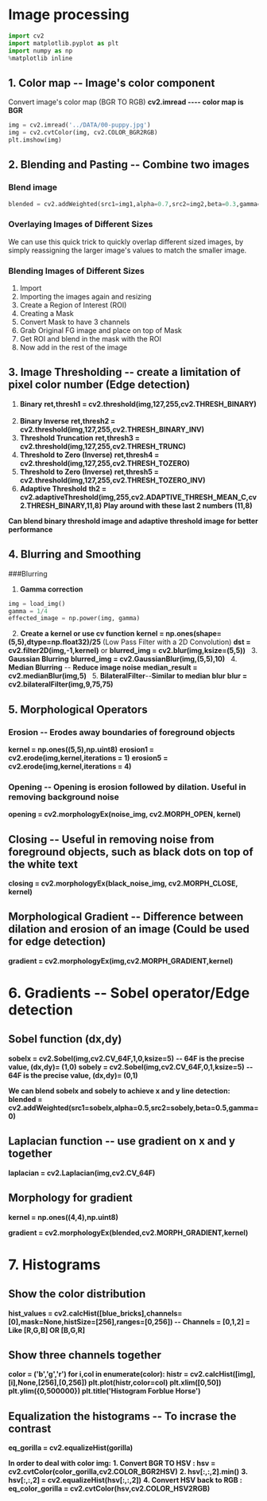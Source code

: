 # Image processing

```PYTHON
import cv2
import matplotlib.pyplot as plt
import numpy as np
%matplotlib inline
```

## 1. Color map -- Image's color component
Convert image's color map (BGR TO RGB)
**cv2.imread ---- color map is BGR**

```PYTHON
img = cv2.imread('../DATA/00-puppy.jpg')
img = cv2.cvtColor(img, cv2.COLOR_BGR2RGB)
plt.imshow(img)
```

## 2. Blending and Pasting -- Combine two images 
### Blend image
```python
blended = cv2.addWeighted(src1=img1,alpha=0.7,src2=img2,beta=0.3,gamma=0)
```

### Overlaying Images of Different Sizes
We can use this quick trick to quickly overlap different sized images, by simply reassigning the larger image's values to match the smaller image.

### Blending Images of Different Sizes
1. Import
2. Importing the images again and resizing
3. Create a Region of Interest (ROI)
4. Creating a Mask
5. Convert Mask to have 3 channels
6. Grab Original FG image and place on top of Mask
7. Get ROI and blend in the mask with the ROI
8. Now add in the rest of the image


## 3. Image Thresholding -- create a limitation of pixel color number (Edge detection)
1. **Binary**
   **ret,thresh1 = cv2.threshold(img,127,255,cv2.THRESH_BINARY)**
   &nbsp;
2. **Binary Inverse**
   **ret,thresh2 = cv2.threshold(img,127,255,cv2.THRESH_BINARY_INV)**
   &nbsp;
3. **Threshold Truncation**
   **ret,thresh3 = cv2.threshold(img,127,255,cv2.THRESH_TRUNC)**
   &nbsp;
4. **Threshold to Zero (Inverse)**
   **ret,thresh4 = cv2.threshold(img,127,255,cv2.THRESH_TOZERO)**
   &nbsp;
5. **Threshold to Zero (Inverse)**
   **ret,thresh5 = cv2.threshold(img,127,255,cv2.THRESH_TOZERO_INV)**
   &nbsp;
6. **Adaptive Threshold**
   **th2 = cv2.adaptiveThreshold(img,255,cv2.ADAPTIVE_THRESH_MEAN_C,cv2.THRESH_BINARY,11,8)**
   **Play around with these last 2 numbers (11,8)**

**Can blend binary threshold image and adaptive threshold image for better performance**

## 4. Blurring and Smoothing
###Blurring
1. **Gamma correction**
```python
img = load_img()
gamma = 1/4
effected_image = np.power(img, gamma)
```
&nbsp;
2. **Create a kernel or use cv function**
   **kernel = np.ones(shape=(5,5),dtype=np.float32)/25** (Low Pass Filter with a 2D Convolution)
   **dst = cv2.filter2D(img,-1,kernel)**
   or
   **blurred_img = cv2.blur(img,ksize=(5,5))**
&nbsp;
3. **Gaussian Blurring**
   **blurred_img = cv2.GaussianBlur(img,(5,5),10)**
&nbsp;
4. **Median Blurring** -- **Reduce image noise**
   **median_result = cv2.medianBlur(img,5)**
&nbsp;
5.  **BilateralFilter**--**Similar to median blur**
   **blur = cv2.bilateralFilter(img,9,75,75)**

## 5. Morphological Operators
### Erosion -- Erodes away boundaries of foreground objects

**kernel = np.ones((5,5),np.uint8)**
**erosion1 = cv2.erode(img,kernel,iterations = 1)**
**erosion5 = cv2.erode(img,kernel,iterations = 4)**

### Opening -- Opening is erosion followed by dilation. Useful in removing background noise
**opening = cv2.morphologyEx(noise_img, cv2.MORPH_OPEN, kernel)**

## Closing -- Useful in removing noise from foreground objects, such as black dots on top of the white text
**closing = cv2.morphologyEx(black_noise_img, cv2.MORPH_CLOSE, kernel)**

## Morphological Gradient -- Difference between dilation and erosion of an image (Could be used for edge detection)
**gradient = cv2.morphologyEx(img,cv2.MORPH_GRADIENT,kernel)**

# 6. Gradients -- Sobel operator/Edge detection

## Sobel function (dx,dy)

**sobelx = cv2.Sobel(img,cv2.CV_64F,1,0,ksize=5)** **-- 64F is the precise value, (dx,dy)= (1,0)**
**sobely = cv2.Sobel(img,cv2.CV_64F,0,1,ksize=5)** **-- 64F is the precise value, (dx,dy)= (0,1)**

**We can blend sobelx and sobely to achieve x and y line detection:**
**blended = cv2.addWeighted(src1=sobelx,alpha=0.5,src2=sobely,beta=0.5,gamma=0)**

## Laplacian function -- use gradient on x and y together
**laplacian = cv2.Laplacian(img,cv2.CV_64F)**

## Morphology for gradient
**kernel = np.ones((4,4),np.uint8)**

**gradient = cv2.morphologyEx(blended,cv2.MORPH_GRADIENT,kernel)**


# 7. Histograms

## Show the color distribution
**hist_values = cv2.calcHist([blue_bricks],channels=[0],mask=None,histSize=[256],ranges=[0,256]) -- Channels = [0,1,2] = Like [R,G,B] OR [B,G,R]** 

## Show three channels together
**color = ('b','g','r')
for i,col in enumerate(color):
    histr = cv2.calcHist([img],[i],None,[256],[0,256])
    plt.plot(histr,color=col)
    plt.xlim([0,50])
    plt.ylim({0,500000})
plt.title('Histogram Forblue Horse')**

## Equalization the histograms -- To incrase the contrast
**eq_gorilla = cv2.equalizeHist(gorilla)**

**In order to deal with color img:**
**1. Convert BGR TO HSV : hsv = cv2.cvtColor(color_gorilla,cv2.COLOR_BGR2HSV)**
**2. hsv[:,:,2].min()**
**3. hsv[:,:,2] = cv2.equalizeHist(hsv[:,:,2])**
**4. Convert HSV back to RGB : eq_color_gorilla = cv2.cvtColor(hsv,cv2.COLOR_HSV2RGB)**